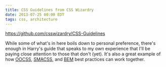 ```yaml
---
title: CSS Guidelines from CSS Wizardry
date: 2013-07-25 00:00 EDT
tags: css, architecture
---
```


<https://github.com/csswizardry/CSS-Guidelines>

While some of what's in here boils down to personal preference, there's enough in Harry's guide that speaks to my own experience that I'll be paying close attention to those that don't (yet). It's also a great example of how [OOCSS][1], [SMACSS][2], and [BEM][3] best practices can work together.

 [1]: http://oocss.org/
 [2]: http://smacss.com/
 [3]: http://bem.info/method/
